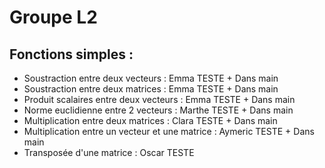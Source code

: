 # Groupe L2


## Fonctions simples :
- Soustraction entre deux vecteurs : Emma TESTE + Dans main
- Soustraction entre deux matrices : Emma TESTE + Dans main
- Produit scalaires entre deux vecteurs : Emma TESTE + Dans main
- Norme euclidienne entre 2 vecteurs : Marthe TESTE + Dans main
- Multiplication entre deux matrices : Clara TESTE + Dans main
- Multiplication entre un vecteur et une matrice : Aymeric TESTE + Dans main
- Transposée d'une matrice : Oscar TESTE